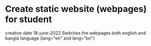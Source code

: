 # Create static website (webpages) for student 
creation date 18-june-2022
Switches the webpages both english and bangla language (lang="en" and lang="bn") 
